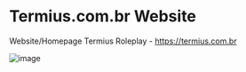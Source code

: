 # Termius.com.br Website
Website/Homepage Termius Roleplay - https://termius.com.br

![image](https://user-images.githubusercontent.com/13917322/111555653-99675780-8767-11eb-9dba-3702a56ce62c.png)
